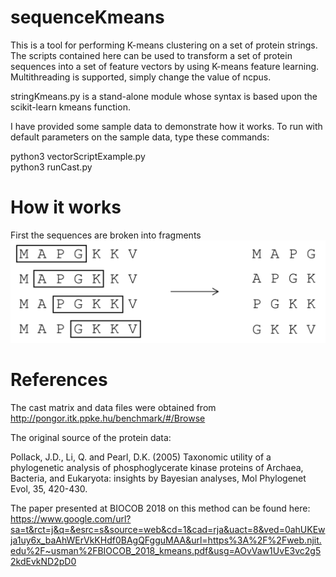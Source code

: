 # sequenceKmeans
This is a tool for performing K-means clustering on a set of protein strings. The scripts contained here can be used to transform a set of protein sequences into a set of feature vectors by using K-means feature learning. Multithreading is supported, simply change the value of ncpus.

stringKmeans.py is a stand-alone module whose syntax is based upon the scikit-learn kmeans function. 

I have provided some sample data to demonstrate how it works. To run with default parameters on the sample data, type these commands:

python3 vectorScriptExample.py  
python3 runCast.py

# How it works
First the sequences are broken into fragments
![test](images/fragment.png)

# References
The cast matrix and data files were obtained from http://pongor.itk.ppke.hu/benchmark/#/Browse

The original source of the protein data:

Pollack, J.D., Li, Q. and Pearl, D.K. (2005) Taxonomic utility of a phylogenetic analysis of phosphoglycerate kinase proteins of Archaea, Bacteria, and Eukaryota: insights by Bayesian analyses, Mol Phylogenet Evol, 35, 420-430. 

The paper presented at BIOCOB 2018 on this method can be found here: https://www.google.com/url?sa=t&rct=j&q=&esrc=s&source=web&cd=1&cad=rja&uact=8&ved=0ahUKEwja1uy6x_baAhWErVkKHdf0BAgQFgguMAA&url=https%3A%2F%2Fweb.njit.edu%2F~usman%2FBIOCOB_2018_kmeans.pdf&usg=AOvVaw1UvE3vc2g52kdEvkND2pD0
